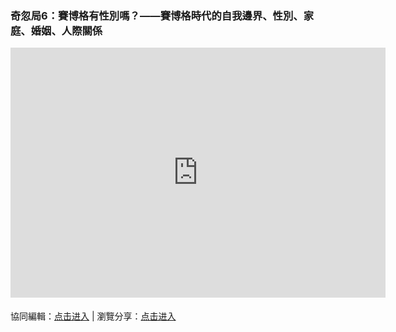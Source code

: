 ### 奇忽局6：賽博格有性別嗎？——賽博格時代的自我邊界、性別、家庭、婚姻、人際關係

<iframe width="600" height="400" frameborder="0" src="https://www.mindmeister.com/maps/public_map_shell/1809692937/6?width=600&height=400&z=auto&t=3H8S0prqk0&no_logo=1" scrolling="no" style="overflow: hidden; margin-bottom: 5px;">Your browser is not able to display frames. Please visit <a href="https://www.mindmeister.com/1809692937/6?t=3H8S0prqk0" target="_blank">奇忽局6：賽博格有性別嗎？——賽博格時代的自我邊界、性別、家庭、婚姻、人際關係</a> on MindMeister.</iframe>

協同編輯：[点击进入](https://mm.tt/1809692937?t=3H8S0prqk0) | 瀏覽分享：[点击进入](https://www.mindmeister.com/1809692937/6)
